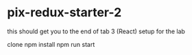 # pix-redux-starter-2

this should get you to the end of tab 3 (React) setup for the lab

clone
npm install
npm run start

